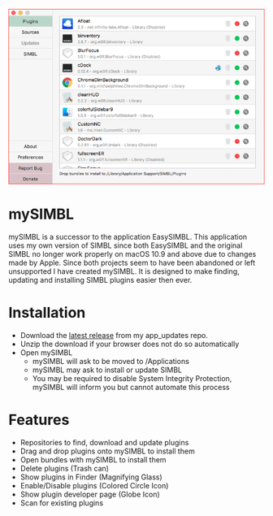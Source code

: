 ![Preview](preview.png)

# mySIMBL

mySIMBL is a successor to the application EasySIMBL. This application uses my own version of SIMBL since both EasySIMBL and the original SIMBL no longer work properly on macOS 10.9 and above due to changes made by Apple. Since both projects seem to have been abandoned or left unsupported I have created mySIMBL. It is designed to make finding, updating and installing SIMBL plugins easier then ever.

# Installation

- Download the [latest release](https://github.com/w0lfschild/app_updates/tree/master/mySIMBL) from my app_updates repo.
- Unzip the download if your browser does not do so automatically
- Open mySIMBL
    - mySIMBL will ask to be moved to /Applications
    - mySIMBL may ask to install or update SIMBL
    - You may be required to disable System Integrity Protection, mySIMBL will inform you but cannot automate this process

# Features

- Repositories to find, download and update plugins
- Drag and drop plugins onto mySIMBL to install them
- Open bundles with mySIMBL to install them
- Delete plugins (Trash can)
- Show plugins in Finder (Magnifying Glass)
- Enable/Disable plugins (Colored Circle Icon)
- Show plugin developer page (Globe Icon)
- Scan for existing plugins
